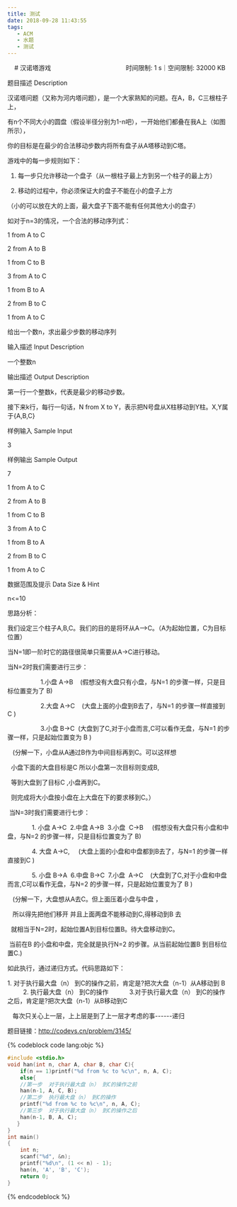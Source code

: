 ```yaml
---
title: 测试
date: 2018-09-28 11:43:55
tags: 
   - ACM 
   - 水题 
   - 测试 
---
```

    
# 汉诺塔游戏
                                          时间限制: 1 s｜空间限制: 32000 KB



题目描述 Description

汉诺塔问题（又称为河内塔问题），是一个大家熟知的问题。在A，B，C三根柱子上，

有n个不同大小的圆盘（假设半径分别为1-n吧），一开始他们都叠在我A上（如图所示），

你的目标是在最少的合法移动步数内将所有盘子从A塔移动到C塔。

游戏中的每一步规则如下：

1. 每一步只允许移动一个盘子（从一根柱子最上方到另一个柱子的最上方）

2. 移动的过程中，你必须保证大的盘子不能在小的盘子上方

（小的可以放在大的上面，最大盘子下面不能有任何其他大小的盘子）



如对于n=3的情况，一个合法的移动序列式：

1 from A to C

2 from A to B

1 from C to B

3 from A to C

1 from B to A

2 from B to C

1 from A to C



给出一个数n，求出最少步数的移动序列

输入描述 Input Description

一个整数n

输出描述 Output Description

第一行一个整数k，代表是最少的移动步数。

接下来k行，每行一句话，N from X to Y，表示把N号盘从X柱移动到Y柱。X,Y属于{A,B,C}

样例输入 Sample Input

3

样例输出 Sample Output

7

1 from A to C

2 from A to B

1 from C to B

3 from A to C

1 from B to A

2 from B to C

1 from A to C

数据范围及提示 Data Size & Hint

n<=10

思路分析：

我们设定三个柱子A,B,C。我们的目的是将环从A–>C。（A为起始位置，C为目标位置）

当N=1即一阶时它的路径很简单只需要从A->C进行移动。

当N=2时我们需要进行三步：

                   1.小盘 A->B 
  (假想没有大盘只有小盘，与N=1 的步骤一样，只是目标位置变为了 B)

                   2.大盘 A->C 
  (大盘上面的小盘到B去了，与N=1 的步骤一样直接到C )

                   3.小盘 B->C
 (大盘到了C,对于小盘而言,C可以看作无盘，与N=1 的步骤一样，只是起始位置变为 B )

   (分解一下，小盘从A通过B作为中间目标再到C。可以这样想 

  小盘下面的大盘目标是C 所以小盘第一次目标则变成B,

  等到大盘到了目标C ,小盘再到C。

  则完成将大小盘按小盘在上大盘在下的要求移到C。）

 当N=3时我们需要进行七步：

              1. 小盘 A->C  2.中盘 A->B  3.小盘  C->B 
   (假想没有大盘只有小盘和中盘，与N=2 的步骤一样，只是目标位置变为了 B)

              4. 大盘 A->C,
    (大盘上面的小盘和中盘都到B去了，与N=1 的步骤一样直接到C )

              5. 小盘 B->A  6.中盘 B->C  7.小盘  A->C
   (大盘到了C,对于小盘和中盘而言,C可以看作无盘，与N=2 的步骤一样，只是起始位置变为了 B )

   (分解一下，大盘想从A去C。但上面压着小盘与中盘 ，

   所以得先把他们移开 并且上面两盘不能移动到C,得移动到B 去

  就相当于N=2时，起始位置A到目标位置B。待大盘移动到C。

 当前在B 的小盘和中盘，完全就是执行N=2 的步骤。从当前起始位置B 到目标位置C.)



如此执行，通过递归方式。代码思路如下：

1. 对于执行最大盘（n） 到C的操作之前，肯定是?把次大盘（n-1）从A移动到 B
           2. 执行最大盘（n） 到C的操作
           3.对于执行最大盘（n） 到C的操作之后，肯定是?把次大盘（n-1）从B移动到C


   每次只关心上一层，上上层是到了上一层才考虑的事------递归


题目链接：http://codevs.cn/problem/3145/

{% codeblock code lang:objc  %}
```C++
#include <stdio.h>
void han(int n, char A, char B, char C){
    if(n == 1)printf("%d from %c to %c\n", n, A, C);
    else{
	//第一步  对于执行最大盘（n） 到C的操作之前
    han(n-1, A, C, B);
	//第二步  执行最大盘（n） 到C的操作 
    printf("%d from %c to %c\n", n, A, C);
	//第三步  对于执行最大盘（n） 到C的操作之后 
    han(n-1, B, A, C); 
   }
}
int main()
{
    int n;
    scanf("%d", &n);
    printf("%d\n", (1 << n) - 1);
    han(n, 'A', 'B', 'C');
    return 0;
}
```
{% endcodeblock %}



